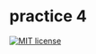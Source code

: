 # practice 4

[![MIT license](https://img.shields.io/badge/license-MIT-blue.svg)](https://github.com//fp-homework/blob/master/practice4/LICENSE)
